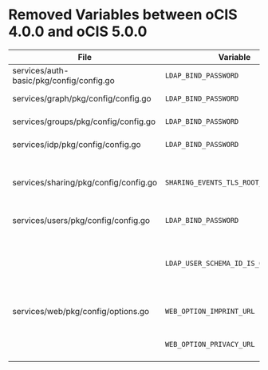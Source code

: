 # Removed Variables between oCIS 4.0.0 and oCIS 5.0.0

| File                                     | Variable                             | Replacement                               | Description                                                                                                                                                                                 |
|------------------------------------------|--------------------------------------|-------------------------------------------|---------------------------------------------------------------------------------------------------------------------------------------------------------------------------------------------|
| services/auth-basic/pkg/config/config.go | `LDAP_BIND_PASSWORD`                 | `OCIS_LDAP_BIND_PASSWORD`                 | Password to use for authenticating the 'bind_dn'.                                                                                                                                           |
| services/graph/pkg/config/config.go      | `LDAP_BIND_PASSWORD`                 | `OCIS_LDAP_BIND_PASSWORD`                 | Password to use for authenticating the 'bind_dn'.                                                                                                                                           |
| services/groups/pkg/config/config.go     | `LDAP_BIND_PASSWORD`                 | `OCIS_LDAP_BIND_PASSWORD`                 | Password to use for authenticating the 'bind_dn'.                                                                                                                                           |
| services/idp/pkg/config/config.go        | `LDAP_BIND_PASSWORD`                 | `OCIS_LDAP_BIND_PASSWORD`                 | Password to use for authenticating the 'bind_dn'.                                                                                                                                           |
| services/sharing/pkg/config/config.go    | `SHARING_EVENTS_TLS_ROOT_CA_CERT` | `SHARING_EVENTS_TLS_ROOT_CA_CERTIFICATE` | The root CA certificate used to validate the server's TLS certificate. If provided SHARING_EVENTS_TLS_INSECURE will be seen as false. |
| services/users/pkg/config/config.go      | `LDAP_BIND_PASSWORD`                 | `OCIS_LDAP_BIND_PASSWORD`                 | Password to use for authenticating the 'bind_dn'.                                                                                                                                           |
|                                          | `LDAP_USER_SCHEMA_ID_IS_OCTETSTRING` | `OCIS_LDAP_USER_SCHEMA_ID_IS_OCTETSTRING` | Set this to true if the defined 'ID' attribute for users is of the 'OCTETSTRING' syntax. This is e.g. required when using the 'objectGUID' attribute of Active Directory for the user ID's. |
| services/web/pkg/config/options.go       | `WEB_OPTION_IMPRINT_URL` | To be configured via the `theme.json` file | Specifies the target URL for the imprint link valid for the ocis instance in the account menu. |
|                                          | `WEB_OPTION_PRIVACY_URL` | To be configured via the `theme.json` file | Specifies the target URL for the privacy link valid for the ocis instance in the account menu. |
